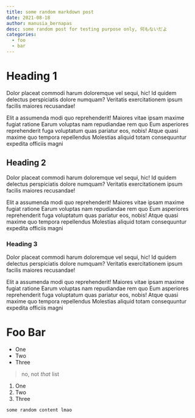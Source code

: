 ```yaml
---
title: some random markdown post
date: 2021-08-18
author: manusia_bernapas
desc: some random post for testing purpose only, 何もないだよ
categories:
  - foo
  - bar
---
```


# Heading 1
Dolor placeat commodi harum doloremque vel sequi, hic! Id quidem delectus
perspiciatis dolore numquam? Veritatis exercitationem ipsum facilis maiores
recusandae!

Elit a assumenda modi quo reprehenderit! Maiores vitae ipsam maxime fugiat
ratione Earum voluptas nam repudiandae rem quo Eum asperiores reprehenderit
fuga voluptatum quas pariatur eos, nobis! Atque quasi maxime quo tempora
repellendus Molestias aliquid totam consequuntur expedita officiis magni


## Heading 2
Dolor placeat commodi harum doloremque vel sequi, hic! Id quidem delectus
perspiciatis dolore numquam? Veritatis exercitationem ipsum facilis maiores
recusandae!

Elit a assumenda modi quo reprehenderit! Maiores vitae ipsam maxime fugiat
ratione Earum voluptas nam repudiandae rem quo Eum asperiores reprehenderit
fuga voluptatum quas pariatur eos, nobis! Atque quasi maxime quo tempora
repellendus Molestias aliquid totam consequuntur expedita officiis magni


### Heading 3
Dolor placeat commodi harum doloremque vel sequi, hic! Id quidem delectus
perspiciatis dolore numquam? Veritatis exercitationem ipsum facilis maiores
recusandae!

Elit a assumenda modi quo reprehenderit! Maiores vitae ipsam maxime fugiat
ratione Earum voluptas nam repudiandae rem quo Eum asperiores reprehenderit
fuga voluptatum quas pariatur eos, nobis! Atque quasi maxime quo tempora
repellendus Molestias aliquid totam consequuntur expedita officiis magni

# Foo Bar
- One
- Two
- Three

> no, not *that* list

1. One
2. Two
3. Three

```javascript
some random content lmao
```
